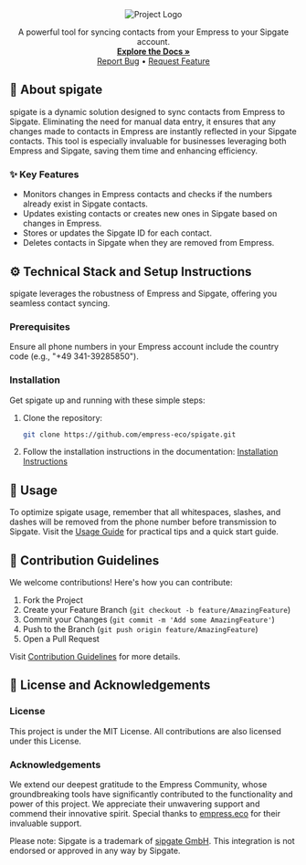 <div align="center">
    <img src="https://grow.empress.eco/uploads/default/original/2X/1/1f1e1044d3864269d2a613577edb9763890422ab.png" alt="Project Logo">
    <p align="center">
        A powerful tool for syncing contacts from your Empress to your Sipgate account.
        <br />
        <a href="https://grow.empress.eco/"><strong>Explore the Docs »</strong></a>
        <br />
        <a href="https://github.com/empress-eco/spigate/issues">Report Bug</a>
        •
        <a href="https://github.com/empress-eco/spigate/issues">Request Feature</a>
    </p>
</div>

## 📘 About spigate
spigate is a dynamic solution designed to sync contacts from Empress to Sipgate. Eliminating the need for manual data entry, it ensures that any changes made to contacts in Empress are instantly reflected in your Sipgate contacts. This tool is especially invaluable for businesses leveraging both Empress and Sipgate, saving them time and enhancing efficiency.

### ✨ Key Features
- Monitors changes in Empress contacts and checks if the numbers already exist in Sipgate contacts.
- Updates existing contacts or creates new ones in Sipgate based on changes in Empress.
- Stores or updates the Sipgate ID for each contact.
- Deletes contacts in Sipgate when they are removed from Empress.

## ⚙️ Technical Stack and Setup Instructions
spigate leverages the robustness of Empress and Sipgate, offering you seamless contact syncing.

### Prerequisites
Ensure all phone numbers in your Empress account include the country code (e.g., "+49 341-39285850").

### Installation
Get spigate up and running with these simple steps:

1. Clone the repository:
    ```sh
    git clone https://github.com/empress-eco/spigate.git
    ```
2. Follow the installation instructions in the documentation: [Installation Instructions](https://grow.empress.eco/)

## 💼 Usage
To optimize spigate usage, remember that all whitespaces, slashes, and dashes will be removed from the phone number before transmission to Sipgate. Visit the [Usage Guide](https://grow.empress.eco/spigate_usage) for practical tips and a quick start guide.

## 🤝 Contribution Guidelines
We welcome contributions! Here's how you can contribute:

1. Fork the Project
2. Create your Feature Branch (`git checkout -b feature/AmazingFeature`)
3. Commit your Changes (`git commit -m 'Add some AmazingFeature'`)
4. Push to the Branch (`git push origin feature/AmazingFeature`)
5. Open a Pull Request

Visit [Contribution Guidelines](https://grow.empress.eco/contribution_guidelines) for more details.

## 📜 License and Acknowledgements
### License
This project is under the MIT License. All contributions are also licensed under this License.

### Acknowledgements
We extend our deepest gratitude to the Empress Community, whose groundbreaking tools have significantly contributed to the functionality and power of this project. We appreciate their unwavering support and commend their innovative spirit. Special thanks to [empress.eco](https://empress.eco/) for their invaluable support. 

Please note: Sipgate is a trademark of [sipgate GmbH](https://www.sipgate.de/). This integration is not endorsed or approved in any way by Sipgate.